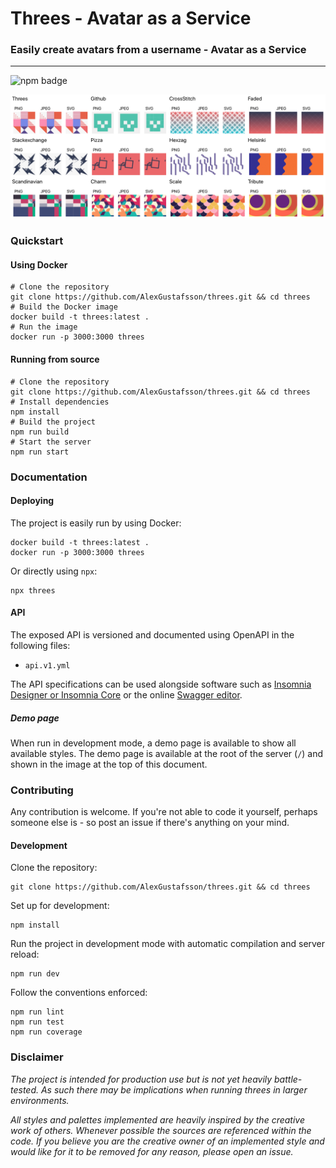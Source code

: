 # Threes - Avatar as a Service
### Easily create avatars from a username - Avatar as a Service
***
![npm badge](https://img.shields.io/npm/v/threes.svg)

<p align="center">
  <img src=".github/screenshot.png">
</p>

### Quickstart

#### Using Docker

```
# Clone the repository
git clone https://github.com/AlexGustafsson/threes.git && cd threes
# Build the Docker image
docker build -t threes:latest .
# Run the image
docker run -p 3000:3000 threes
```

#### Running from source

```
# Clone the repository
git clone https://github.com/AlexGustafsson/threes.git && cd threes
# Install dependencies
npm install
# Build the project
npm run build
# Start the server
npm run start
```

### Documentation

#### Deploying

The project is easily run by using Docker:

```
docker build -t threes:latest .
docker run -p 3000:3000 threes
```

Or directly using `npx`:

```
npx threes
```

#### API

The exposed API is versioned and documented using OpenAPI in the following files:
  * `api.v1.yml`

The API specifications can be used alongside software such as [Insomnia Designer or Insomnia Core](https://insomnia.rest/download/#mac) or the online [Swagger editor](https://editor.swagger.io).

##### Demo page

When run in development mode, a demo page is available to show all available styles. The demo page is available at the root of the server (`/`) and shown in the image at the top of this document.

### Contributing

Any contribution is welcome. If you're not able to code it yourself, perhaps someone else is - so post an issue if there's anything on your mind.

#### Development

Clone the repository:
```
git clone https://github.com/AlexGustafsson/threes.git && cd threes
```

Set up for development:
```
npm install
```

Run the project in development mode with automatic compilation and server reload:
```
npm run dev
```

Follow the conventions enforced:
```
npm run lint
npm run test
npm run coverage
```

### Disclaimer

_The project is intended for production use but is not yet heavily battle-tested. As such there may be implications when running threes in larger environments._

_All styles and palettes implemented are heavily inspired by the creative work of others. Whenever possible the sources are referenced within the code. If you believe you are the creative owner of an implemented style and would like for it to be removed for any reason, please open an issue._
